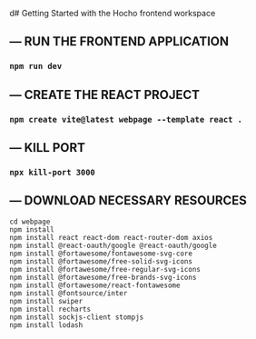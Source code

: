 d# Getting Started with the Hocho frontend workspace

## — RUN THE FRONTEND APPLICATION
### `npm run dev`

## — CREATE THE REACT PROJECT
### `npm create vite@latest webpage --template react .`

## — KILL PORT
### `npx kill-port 3000`

## — DOWNLOAD NECESSARY RESOURCES
```
cd webpage
npm install
npm install react react-dom react-router-dom axios
npm install @react-oauth/google @react-oauth/google
npm install @fortawesome/fontawesome-svg-core
npm install @fortawesome/free-solid-svg-icons
npm install @fortawesome/free-regular-svg-icons
npm install @fortawesome/free-brands-svg-icons
npm install @fortawesome/react-fontawesome
npm install @fontsource/inter
npm install swiper
npm install recharts
npm install sockjs-client stompjs
npm install lodash
```